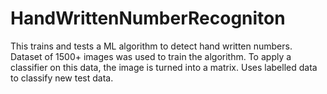 # HandWrittenNumberRecogniton
This trains and tests a ML algorithm to detect hand written numbers. Dataset of 1500+ images was used to train the algorithm. To apply a classifier on this data, the image is turned into a matrix. Uses labelled data to classify new test data.
